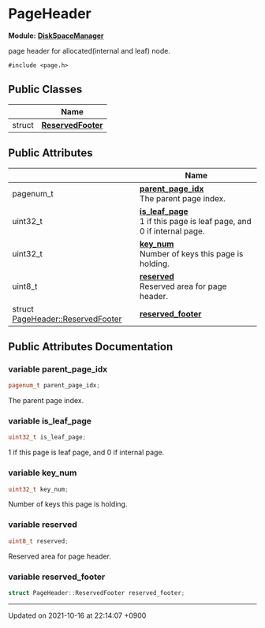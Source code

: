 

# PageHeader

**Module:** **[DiskSpaceManager](/Modules/DiskSpaceManager)**



page header for allocated(internal and leaf) node. 


`#include <page.h>`

## Public Classes

|                | Name           |
| -------------- | -------------- |
| struct | **[ReservedFooter](/Classes/PageHeader_1_1ReservedFooter)**  |

## Public Attributes

|                | Name           |
| -------------- | -------------- |
| pagenum_t | **[parent_page_idx](/Classes/PageHeader#variable-parent_page_idx)** <br>The parent page index.  |
| uint32_t | **[is_leaf_page](/Classes/PageHeader#variable-is_leaf_page)** <br>1 if this page is leaf page, and 0 if internal page.  |
| uint32_t | **[key_num](/Classes/PageHeader#variable-key_num)** <br>Number of keys this page is holding.  |
| uint8_t | **[reserved](/Classes/PageHeader#variable-reserved)** <br>Reserved area for page header.  |
| struct <a href="/Classes/PageHeader_1_1ReservedFooter">PageHeader::ReservedFooter</a> | **[reserved_footer](/Classes/PageHeader#variable-reserved_footer)**  |

## Public Attributes Documentation

### variable parent_page_idx

```cpp
pagenum_t parent_page_idx;
```

The parent page index. 

### variable is_leaf_page

```cpp
uint32_t is_leaf_page;
```

1 if this page is leaf page, and 0 if internal page. 

### variable key_num

```cpp
uint32_t key_num;
```

Number of keys this page is holding. 

### variable reserved

```cpp
uint8_t reserved;
```

Reserved area for page header. 

### variable reserved_footer

```cpp
struct PageHeader::ReservedFooter reserved_footer;
```


-------------------------------

Updated on 2021-10-16 at 22:14:07 +0900